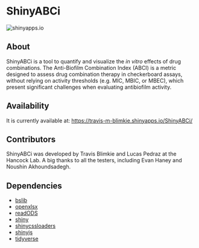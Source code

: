 # ShinyABCi

<!-- badges: start -->
![shinyapps.io](https://github.com/hancockinformatics/ShinyABCi/actions/workflows/shiny-deploy.yaml/badge.svg)
<!-- badges: end -->


## About

ShinyABCi is a tool to quantify and visualize the *in vitro* effects of drug 
combinations. The Anti-Biofilm Combination Index (ABCI) is a metric designed
to assess drug combination therapy in checkerboard assays, without relying on
activity thresholds (e.g. MIC, MBIC, or MBEC), which present significant 
challenges when evaluating antibiofilm activity.


## Availability

It is currently available at: 
https://travis-m-blimkie.shinyapps.io/ShinyABCi/


## Contributors

ShinyABCi was developed by Travis Blimkie and Lucas Pedraz at the Hancock Lab. A 
big thanks to all the testers, including Evan Haney and Noushin Akhoundsadegh.


## Dependencies

- [bslib](https://rstudio.github.io/bslib/index.html)
- [openxlsx](https://ycphs.github.io/openxlsx/index.html)
- [readODS](https://docs.ropensci.org/readODS/)
- [shiny](https://www.rstudio.com/products/shiny/)
- [shinycssloaders](https://github.com/daattali/shinycssloaders)
- [shinyjs](https://deanattali.com/shinyjs/)
- [tidyverse](https://www.tidyverse.org/)
